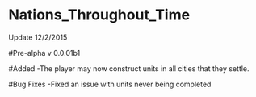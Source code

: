 # Nations_Throughout_Time


Update 12/2/2015

#Pre-alpha v 0.0.01b1

#Added
-The player may now construct units in all cities that they settle.

#Bug Fixes
-Fixed an issue with units never being completed

